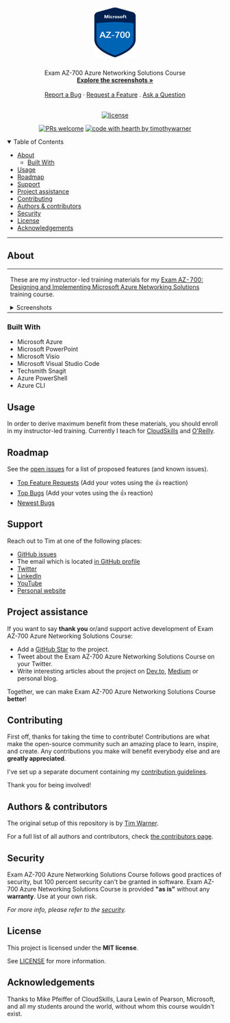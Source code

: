 <h1 align="center">
  <a href="https://github.com/timothywarner/az700">
    <!-- Please provide path to your logo here -->
    <img src="docs/images/logo.png" alt="AZ-700 logo" width="100" height="120">
  </a>
</h1>

<div align="center">
  Exam AZ-700 Azure Networking Solutions Course
  <br />
  <a href="#about"><strong>Explore the screenshots »</strong></a>
  <br />
  <br />
  <a href="https://github.com/timothywarner/az700/issues/new?assignees=&labels=bug&template=01_BUG_REPORT.md&title=bug%3A+">Report a Bug</a>
  ·
  <a href="https://github.com/timothywarner/az700/issues/new?assignees=&labels=enhancement&template=02_FEATURE_REQUEST.md&title=feat%3A+">Request a Feature</a>
  .
  <a href="https://github.com/timothywarner/az700/issues/new?assignees=&labels=question&template=04_SUPPORT_QUESTION.md&title=support%3A+">Ask a Question</a>
</div>

<div align="center">
<br />

[![license](https://img.shields.io/github/license/timothywarner/az700.svg?style=flat-square)](LICENSE)

[![PRs welcome](https://img.shields.io/badge/PRs-welcome-ff69b4.svg?style=flat-square)](https://github.com/timothywarner/az700/issues?q=is%3Aissue+is%3Aopen+label%3A%22help+wanted%22)
[![code with hearth by timothywarner](https://img.shields.io/badge/%3C%2F%3E%20with%20%E2%99%A5%20by-timothywarner-ff1414.svg?style=flat-square)](https://github.com/timothywarner)

</div>

<details open="open">
<summary>Table of Contents</summary>

- [About](#about)
  - [Built With](#built-with)
- [Usage](#usage)
- [Roadmap](#roadmap)
- [Support](#support)
- [Project assistance](#project-assistance)
- [Contributing](#contributing)
- [Authors & contributors](#authors--contributors)
- [Security](#security)
- [License](#license)
- [Acknowledgements](#acknowledgements)

</details>

---

## About

<table><tr><td>

These are my instructor-led training materials for my [Exam AZ-700: Designing and Implementing Microsoft Azure Networking Solutions](https://docs.microsoft.com/en-us/learn/certifications/exams/az-700) training course.

<details>
<summary>Screenshots</summary>
<br>

> **[?]**
> Please provide your screenshots here.

|                               Home Page                               |                               Login Page                               |
| :-------------------------------------------------------------------: | :--------------------------------------------------------------------: |
| <img src="docs/images/screenshot.png" title="Home Page" width="100%"> | <img src="docs/images/screenshot.png" title="Login Page" width="100%"> |

</details>

</td></tr></table>

### Built With

- Microsoft Azure
- Microsoft PowerPoint
- Microsoft Visio
- Microsoft Visual Studio Code
- Techsmith Snagit
- Azure PowerShell
- Azure CLI

## Usage

In order to derive maximum benefit from these materials, you should enroll in my instructor-led training. Currently I teach for [CloudSkills](https://cloudskills.io/) and [O'Reilly](https://www.oreilly.com/attend/?page=1).

## Roadmap

See the [open issues](https://github.com/timothywarner/az700/issues) for a list of proposed features (and known issues).

- [Top Feature Requests](https://github.com/timothywarner/az700/issues?q=label%3Aenhancement+is%3Aopen+sort%3Areactions-%2B1-desc) (Add your votes using the 👍 reaction)
- [Top Bugs](https://github.com/timothywarner/az700/issues?q=is%3Aissue+is%3Aopen+label%3Abug+sort%3Areactions-%2B1-desc) (Add your votes using the 👍 reaction)
- [Newest Bugs](https://github.com/timothywarner/az700/issues?q=is%3Aopen+is%3Aissue+label%3Abug)

## Support

Reach out to Tim at one of the following places:

- [GitHub issues](https://github.com/timothywarner/az700/issues/new?assignees=&labels=question&template=04_SUPPORT_QUESTION.md&title=support%3A+)
- The email which is located [in GitHub profile](https://github.com/timothywarner)
- [Twitter](http://twitter.com/techtrainertim)
- [LinkedIn](https://www.linkedin.com/in/timothywarner)
- [YouTube](https://www.youtube.com/channel/UCim7PFtynyPuzMHtbNyYOXA?view_as=subscriber)
- [Personal website](https://techtrainertim.com/)

## Project assistance

If you want to say **thank you** or/and support active development of Exam AZ-700 Azure Networking Solutions Course:

- Add a [GitHub Star](https://github.com/timothywarner/az700) to the project.
- Tweet about the Exam AZ-700 Azure Networking Solutions Course on your Twitter.
- Write interesting articles about the project on [Dev.to](https://dev.to/), [Medium](https://medium.com/) or personal blog.

Together, we can make Exam AZ-700 Azure Networking Solutions Course **better**!

## Contributing

First off, thanks for taking the time to contribute! Contributions are what make the open-source community such an amazing place to learn, inspire, and create. Any contributions you make will benefit everybody else and are **greatly appreciated**.

I've set up a separate document containing my [contribution guidelines](docs/CONTRIBUTING.md).

Thank you for being involved!

## Authors & contributors

The original setup of this repository is by [Tim Warner](https://github.com/timothywarner).

For a full list of all authors and contributors, check [the contributors page](https://github.com/timothywarner/az700/contributors).

## Security

Exam AZ-700 Azure Networking Solutions Course follows good practices of security, but 100 percent security can't be granted in software.
Exam AZ-700 Azure Networking Solutions Course is provided **"as is"** without any **warranty**. Use at your own risk.

_For more info, please refer to the [security](docs/SECURITY.md)._

## License

This project is licensed under the **MIT license**.

See [LICENSE](LICENSE) for more information.

## Acknowledgements

Thanks to Mike Pfeiffer of CloudSkills, Laura Lewin of Pearson, Microsoft, and all my students around the world, without whom this course wouldn't exist.
